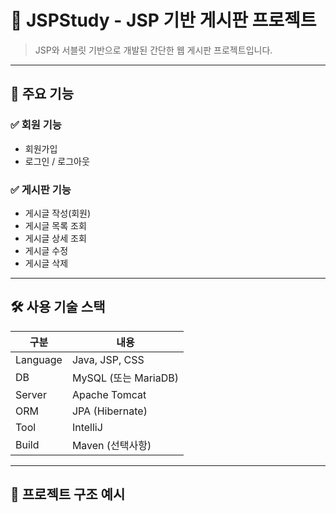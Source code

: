 # 📝 JSPStudy - JSP 기반 게시판 프로젝트

> JSP와 서블릿 기반으로 개발된 간단한 웹 게시판 프로젝트입니다.  


---

## 📌 주요 기능

### ✅ 회원 기능
- 회원가입
- 로그인 / 로그아웃


### ✅ 게시판 기능
- 게시글 작성(회원)
- 게시글 목록 조회
- 게시글 상세 조회
- 게시글 수정
- 게시글 삭제

---

## 🛠 사용 기술 스택

| 구분     | 내용                             |
|----------|----------------------------------|
| Language | Java, JSP, CSS              |
| DB       | MySQL (또는 MariaDB)             |
| Server   | Apache Tomcat                    |
| ORM      | JPA (Hibernate)                  |
| Tool     | IntelliJ                         |
| Build    | Maven            (선택사항)       |

---

## 📂 프로젝트 구조 예시


